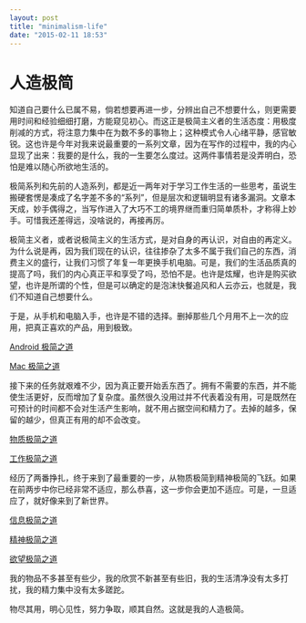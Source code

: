 ```yaml
---
layout: post
title: "minimalism-life"
date: "2015-02-11 18:53"
---
```


# 人造极简

知道自己要什么已属不易，倘若想要再进一步，分辨出自己不想要什么，则更需要用时间和经验细细打磨，方能窥见初心。而这正是极简主义者的生活态度：用极度削减的方式，将注意力集中在为数不多的事物上；这种模式令人心绪平静，感官敏锐。这也许是今年对我来说最重要的一系列文章，因为在写作的过程中，我的内心显现了出来：我要的是什么，我的一生要怎么度过。这两件事情若是没弄明白，恐怕是难以随心所欲地生活的。

极简系列和先前的人造系列，都是近一两年对于学习工作生活的一些思考，虽说生搬硬套愣是凑成了名字差不多的“系列”，但是层次和逻辑明显有诸多漏洞。文章本天成，妙手偶得之，当写作进入了大巧不工的境界继而重归简单质朴，才称得上妙手。可惜我还差得远，没啥说的，再接再厉。

极简主义者，或者说极简主义的生活方式，是对自身的再认识，对自由的再定义。为什么说是再，因为我们现在的认识，往往掺杂了太多不属于我们自己的东西，消费主义的盛行，让我们习惯了年复一年更换手机电脑。可是，我们的生活品质真的提高了吗，我们的内心真正平和享受了吗，恐怕不是。也许是炫耀，也许是购买欲望，也许是所谓的个性，但是可以确定的是泡沫快餐追风和人云亦云，也就是，我们不知道自己想要什么。

于是，从手机和电脑入手，也许是不错的选择。删掉那些几个月用不上一次的应用，把真正喜欢的产品，用到极致。

[Android 极简之道](http://wdxtub.lofter.com/post/1a7a1d_5c65ee3?mydomainr=true)

[Mac 极简之道](http://www.wdxtub.com/post/1a7a1d_5d2660f)

接下来的任务就艰难不少，因为真正要开始丢东西了。拥有不需要的东西，并不能使生活更好，反而增加了复杂度。虽然很久没用过并不代表着没有用，可是既然在可预计的时间都不会对生活产生影响，就不用占据空间和精力了。去掉的越多，保留的越少，但真正有用的却不会改变。

[物质极简之道](http://wdxtub.lofter.com/post/1a7a1d_5d7b841?mydomainr=true)

[工作极简之道](http://www.wdxtub.com/post/1a7a1d_5d851f6)

经历了两番挣扎，终于来到了最重要的一步，从物质极简到精神极简的飞跃。如果在前两步中你已经非常不适应，那么恭喜，这一步你会更加不适应。可是，一旦适应了，就好像来到了新世界。

[信息极简之道](http://www.wdxtub.com/post/1a7a1d_5d46742)

[精神极简之道](http://www.wdxtub.com/post/1a7a1d_5d52394)

[欲望极简之道](http://wdxtub.lofter.com/post/1a7a1d_5d8502b?mydomainr=true)

我的物品不多甚至有些少，我的欣赏不新甚至有些旧，我的生活清净没有太多打扰，我的精力集中没有太多蹉跎。

物尽其用，明心见性，努力争取，顺其自然。这就是我的人造极简。
